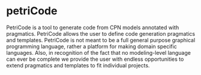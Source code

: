 petriCode
=========

PetriCode is a tool to generate code from CPN models annotated with pragmatics. 
PetriCode allows the user to define code generation pragmatics and templates.
PetriCode is not meant to be a full general purpose graphical programming language, 
rather a platform for making domain specific languages. Also, in recognition of the fact 
that no modeling-level language can ever be complete we provide the user with endless 
opportunities to extend pragmatics and templates to fit individual projects. 
